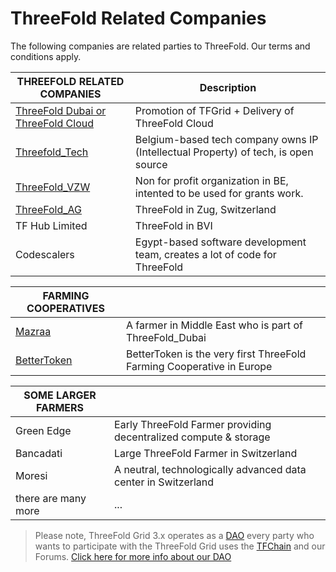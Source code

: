 <h1> ThreeFold Related Companies </h1>

The following companies are related parties to ThreeFold. Our terms and conditions apply.

| THREEFOLD RELATED COMPANIES                                     | Description                                                                        |
| --------------------------------------------------------------- | ---------------------------------------------------------------------------------- |
| [ThreeFold Dubai or ThreeFold Cloud](../../about/threefold_dubai.md) | Promotion of TFGrid + Delivery of ThreeFold Cloud                                  |
| [Threefold_Tech](../../about/threefold_tech.md)                      | Belgium-based tech company owns IP (Intellectual Property) of tech, is open source |
| [ThreeFold_VZW](../../about/threefold_vzw.md)                        | Non for profit organization in BE, intented to be used for grants work.            |
| [ThreeFold_AG](../../about/threefold_ag.md)                          | ThreeFold in Zug, Switzerland                                                      |
| TF Hub Limited                                                  | ThreeFold in BVI                                                                   |
| Codescalers                                                     | Egypt-based software development team, creates a lot of code for ThreeFold         |


| FARMING COOPERATIVES                 |                                                  |
| ------------------------------------ | ------------------------------------------------ |
| [Mazraa](../../about/mazraa.md)           | A farmer in Middle East who is part of ThreeFold_Dubai |
| [BetterToken](../../about/bettertoken.md) | BetterToken is the very first ThreeFold Farming Cooperative in Europe        |


| SOME LARGER FARMERS |                                                                  |
| ------------------- | ---------------------------------------------------------------- |
| Green Edge          | Early ThreeFold Farmer providing decentralized compute & storage |
| Bancadati           | Large ThreeFold Farmer in Switzerland                            |
| Moresi              | A neutral, technologically advanced data center in Switzerland   |
| there are many more | ...                                                              |

> Please note, ThreeFold Grid 3.x operates as a [DAO](../../about/dao/dao.md) every party who wants to participate with the ThreeFold Grid uses the [TFChain](../../about/tfchain.md) and our Forums.
> [Click here for more info about our DAO](../../about/dao/tfdao.md)